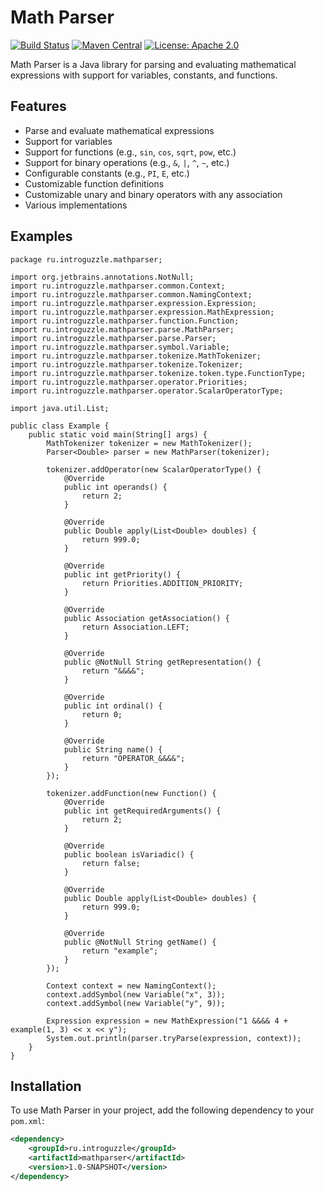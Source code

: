 # Math Parser

[![Build Status](https://travis-ci.org/yourusername/math-parser.svg?branch=master)](https://travis-ci.org/yourusername/math-parser)
[![Maven Central](https://maven-badges.herokuapp.com/maven-central/com.example/math-parser/badge.svg)](https://maven-badges.herokuapp.com/maven-central/com.example/math-parser)
[![License: Apache 2.0](https://img.shields.io/badge/License-Apache%202.0-blue.svg)](https://opensource.org/licenses/Apache-2.0)

Math Parser is a Java library for parsing and evaluating mathematical expressions with support for variables, constants, and functions.

## Features

- Parse and evaluate mathematical expressions
- Support for variables
- Support for functions (e.g., `sin`, `cos`, `sqrt`, `pow`, etc.)
- Support for binary operations (e.g., `&`, `|`, `^`, `~`, etc.)
- Configurable constants (e.g., `PI`, `E`, etc.)
- Customizable function definitions
- Customizable unary and binary operators with any association
- Various implementations

## Examples

```
package ru.introguzzle.mathparser;

import org.jetbrains.annotations.NotNull;
import ru.introguzzle.mathparser.common.Context;
import ru.introguzzle.mathparser.common.NamingContext;
import ru.introguzzle.mathparser.expression.Expression;
import ru.introguzzle.mathparser.expression.MathExpression;
import ru.introguzzle.mathparser.function.Function;
import ru.introguzzle.mathparser.parse.MathParser;
import ru.introguzzle.mathparser.parse.Parser;
import ru.introguzzle.mathparser.symbol.Variable;
import ru.introguzzle.mathparser.tokenize.MathTokenizer;
import ru.introguzzle.mathparser.tokenize.Tokenizer;
import ru.introguzzle.mathparser.tokenize.token.type.FunctionType;
import ru.introguzzle.mathparser.operator.Priorities;
import ru.introguzzle.mathparser.operator.ScalarOperatorType;

import java.util.List;

public class Example {
    public static void main(String[] args) {
        MathTokenizer tokenizer = new MathTokenizer();
        Parser<Double> parser = new MathParser(tokenizer);

        tokenizer.addOperator(new ScalarOperatorType() {
            @Override
            public int operands() {
                return 2;
            }

            @Override
            public Double apply(List<Double> doubles) {
                return 999.0;
            }

            @Override
            public int getPriority() {
                return Priorities.ADDITION_PRIORITY;
            }

            @Override
            public Association getAssociation() {
                return Association.LEFT;
            }

            @Override
            public @NotNull String getRepresentation() {
                return "&&&&";
            }

            @Override
            public int ordinal() {
                return 0;
            }

            @Override
            public String name() {
                return "OPERATOR_&&&&";
            }
        });

        tokenizer.addFunction(new Function() {
            @Override
            public int getRequiredArguments() {
                return 2;
            }

            @Override
            public boolean isVariadic() {
                return false;
            }

            @Override
            public Double apply(List<Double> doubles) {
                return 999.0;
            }

            @Override
            public @NotNull String getName() {
                return "example";
            }
        });

        Context context = new NamingContext();
        context.addSymbol(new Variable("x", 3));
        context.addSymbol(new Variable("y", 9));

        Expression expression = new MathExpression("1 &&&& 4 + example(1, 3) << x << y");
        System.out.println(parser.tryParse(expression, context));
    }
}

```

## Installation

To use Math Parser in your project, add the following dependency to your `pom.xml`:

```xml
<dependency>
    <groupId>ru.introguzzle</groupId>
    <artifactId>mathparser</artifactId>
    <version>1.0-SNAPSHOT</version>
</dependency>
